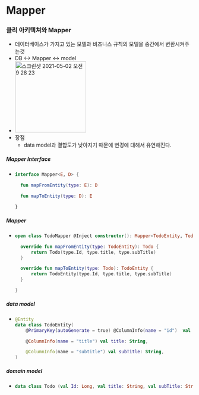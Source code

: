 # Mapper
### 클리 아키텍쳐와 Mapper
* 데이터베이스가 가지고 있는 모델과 비즈니스 규칙의 모델을 중간에서 변환시켜주는것
* DB <-> Mapper <-> model
* <img width="191" alt="스크린샷 2021-05-02 오전 9 28 23" src="https://user-images.githubusercontent.com/51182964/116798307-294f3e00-ab29-11eb-8805-dec97ee7f737.png">
* 장점
  * data model과 결합도가 낮아지기 때문에 변경에 대해서 유연해진다.
##### Mapper Interface
* ```kotlin
  interface Mapper<E, D> {

    fun mapFromEntity(type: E): D

    fun mapToEntity(type: D): E

  }
##### Mapper
* ```kotlin
  open class TodoMapper @Inject constructor(): Mapper<TodoEntity, Todo> {

    override fun mapFromEntity(type: TodoEntity): Todo {
        return Todo(type.Id, type.title, type.subTitle)
    }

    override fun mapToEntity(type: Todo): TodoEntity {
        return TodoEntity(type.Id, type.title, type.subTitle)
    }

  }
##### data model
* ```kotlin
  @Entity
  data class TodoEntity(
      @PrimaryKey(autoGenerate = true) @ColumnInfo(name = "id")  val Id: Long,

      @ColumnInfo(name = "title") val title: String,

      @ColumnInfo(name = "subtitle") val subTitle: String,
  )
##### domain model
* ```kotlin
  data class Todo (val Id: Long, val title: String, val subTitle: String)
